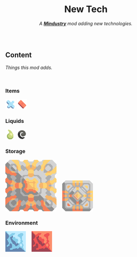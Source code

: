 
<br>

<div align = center>

# New Tech

*A **[Mindustry]** mod adding new technologies.*

</div>

<br>
<br>

## Content

*Things this mod adds.*

<br>

### Items

![Item Extrologium]
![Item Lawium]

### Liquids

![Liquid Ereno]
![Liquid Petroleum]

### Storage

![Storage Exiopolis]   
![Storage Heavy]

### Environment

![Environment Cyan]   
![Environment Lawor]

<br>


<!----------------------------------------------------------------------------->

[Mindustry]: https://mindustrygame.github.io/

[License]: LICENSE
[Logo]: icon.png

[Item Extrologium]: sprites/items/extrologium.png
[Item Lawium]: sprites/items/lawium.png

[Liquid Petroleum]: sprites/liquids/petroleumGas.png
[Liquid Ereno]: sprites/liquids/ereno.png

[Storage Exiopolis]: sprites/blocks/storage/exiopolis-icon.png
[Storage Heavy]: sprites/blocks/storage/heavyStorage-icon.png

[Environment Lawor]: sprites/blocks/environment/lawor-wall-large.png
[Environment Cyan]: sprites/blocks/environment/cyan-show-wall-large.png
